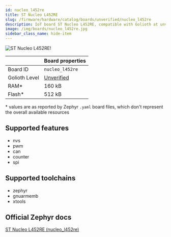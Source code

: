 ```yaml
---
id: nucleo_l452re
title: ST Nucleo L452RE
slug: /firmware/hardware/catalog/boards/unverified/nucleo_l452re
description: IoT board ST Nucleo L452RE, compatible with Golioth at unverified level.
image: /img/boards/nucleo_l452re.jpg
sidebar_class_name: hide-item
---
```


[//]: # (This is an auto-generated file, do not edit! Changes to it will be lost upon re-generation)

![ST Nucleo L452RE!](/img/boards/nucleo_l452re.jpg "ST Nucleo L452RE")

|                | Board properties     |
| -------------  | -------------------- |
| Board ID       | `nucleo_l452re` |
| Golioth Level  | [Unverified](/firmware/hardware#unverified-boards) |
| RAM*           | 160 kB |
| Flash*         | 512 kB |

\* values are as reported by Zephyr `.yaml` board files, which don't represent the overall available resources



## Supported features

* nvs
* pwm
* can
* counter
* spi

## Supported toolchains

* zephyr
* gnuarmemb
* xtools

## Official Zephyr docs

[ST Nucleo L452RE (nucleo_l452re)](https://docs.zephyrproject.org/latest/boards/st/nucleo_l452re/doc/index.html)
